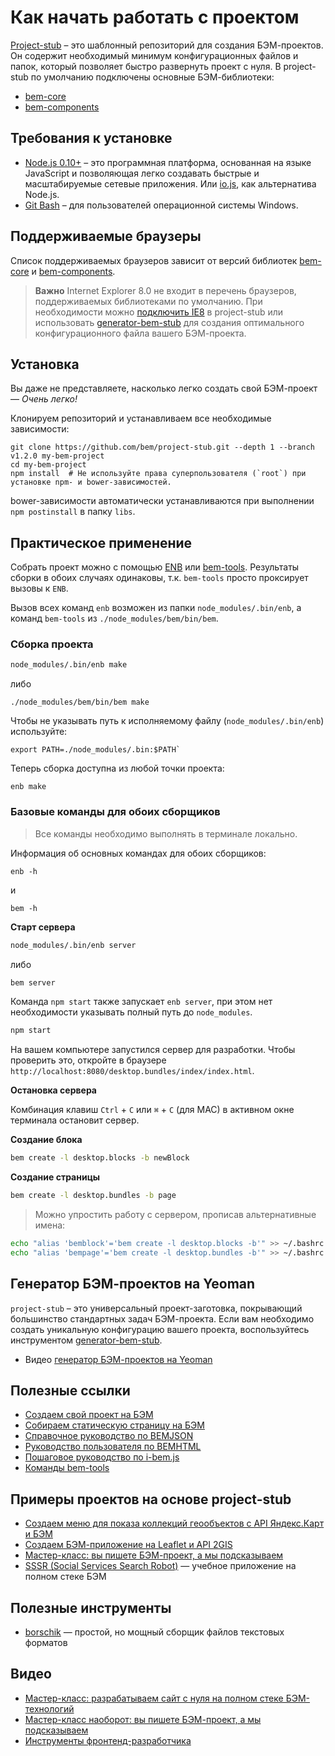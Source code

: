 # Как начать работать с проектом

[Project-stub](https://github.com/bem/project-stub) – это шаблонный репозиторий для создания БЭМ-проектов. Он содержит необходимый минимум конфигурационных файлов и папок, который позволяет быстро развернуть проект с нуля.
В project-stub по умолчанию подключены основные БЭМ-библиотеки:

* [bem-core](https://ru.bem.info/libs/bem-core/)
* [bem-components](https://ru.bem.info/libs/bem-components/)

## Требования к установке

* [Node.js 0.10+](http://nodejs.org) – это программная платформа, основанная на языке JavaScript и позволяющая легко создавать быстрые и масштабируемые сетевые приложения. Или [io.js](https://iojs.org/en/index.html), как альтернатива Node.js.
* [Git Bash](http://msysgit.github.io/) – для пользователей операционной системы Windows.

## Поддерживаемые браузеры

Список поддерживаемых браузеров зависит от версий библиотек [bem-core](https://ru.bem.info/libs/bem-core/current/#Поддерживаемые-браузеры) и [bem-components](https://ru.bem.info/libs/bem-components/current/#supported-browsers).

>**Важно** Internet Explorer 8.0 не входит в перечень браузеров, поддерживаемых библиотеками по умолчанию. При необходимости можно [подключить IE8](https://ru.bem.info/libs/bem-components/current/#Поддержка-internet-explorer-8) в project-stub или использовать [generator-bem-stub](https://ru.bem.info/tools/bem/bem-stub/) для создания оптимального конфигурационного файла вашего БЭМ-проекта.

## Установка

Вы даже не представляете, насколько легко создать свой БЭМ-проект — *Очень легко!*

Клонируем репозиторий и устанавливаем все необходимые зависимости:

```
git clone https://github.com/bem/project-stub.git --depth 1 --branch v1.2.0 my-bem-project
cd my-bem-project
npm install  # Не используйте права суперпользователя (`root`) при установке npm- и bower-зависимостей.
```

bower-зависимости автоматически устанавливаются при выполнении `npm postinstall` в папку `libs`.

## Практическое применение

Собрать проект можно с помощью [ENB](https://bem.info/tools/bem/enb-bem-techs/) или [bem-tools](https://ru.bem.info/tools/bem/bem-tools/). Результаты сборки в обоих случаях одинаковы, т.к. `bem-tools` просто проксирует вызовы к `ENB`.

Вызов всех команд `enb` возможен из папки `node_modules/.bin/enb`, а команд `bem-tools` из `./node_modules/bem/bin/bem`.

### Сборка проекта

```bash
node_modules/.bin/enb make
```
либо
```
./node_modules/bem/bin/bem make
```

Чтобы не указывать путь к исполняемому файлу (`node_modules/.bin/enb`) используйте:

```
export PATH=./node_modules/.bin:$PATH`
```

Теперь сборка доступна из любой точки проекта:

```
enb make
```

### Базовые команды для обоих сборщиков

>Все команды необходимо выполнять в терминале локально.

Информация об основных командах для обоих сборщиков:

```
enb -h
```
и

```
bem -h
```

**Старт сервера**

```bash
node_modules/.bin/enb server
```
либо
```bash
bem server
```

Команда `npm start` также запускает `enb server`, при этом нет необходимости указывать полный путь до `node_modules`.

```bash
npm start
```

На вашем компьютере запустился сервер для разработки. Чтобы проверить это, откройте в браузере `http://localhost:8080/desktop.bundles/index/index.html`.

**Остановка сервера**

Комбинация клавиш `Ctrl` + `C` или `⌘` + `C` (для MAC) в активном окне терминала остановит сервер.

**Создание блока**

```bash
bem create -l desktop.blocks -b newBlock
```

**Создание страницы**

```bash
bem create -l desktop.bundles -b page
```

>Можно упростить работу с сервером, прописав альтернативные имена:<br>
```bash
echo "alias 'bemblock'='bem create -l desktop.blocks -b'" >> ~/.bashrc
echo "alias 'bempage'='bem create -l desktop.bundles -b'" >> ~/.bashrc
```

## Генератор БЭМ-проектов на Yeoman

`project-stub` – это универсальный проект-заготовка, покрывающий большинство стандартных задач БЭМ-проекта. Если вам необходимо создать уникальную конфигурацию вашего проекта, воспользуйтесь инструментом [generator-bem-stub](https://ru.bem.info/tools/bem/bem-stub/).

* Видео [генератор БЭМ-проектов на Yeoman](https://ru.bem.info/talks/bemup-moscow-2014/#Генератор-БЭМ-проектов-на-Yeoman-—-Евгений-Гаврюшин)

## Полезные ссылки

* [Создаем свой проект на БЭМ](https://ru.bem.info/articles/start-with-project-stub/)
* [Собираем статическую страницу на БЭМ](https://ru.bem.info/tutorials/quick-start-static/)
* [Справочное руководство по BEMJSON](https://ru.bem.info/technology/bemjson/current/bemjson/)
* [Руководство пользователя по BEMHTML](https://ru.bem.info/libs/bem-core/current/bemhtml/reference/)
* [Пошаговое руководство по i-bem.js](https://ru.bem.info/tutorials/bem-js-tutorial/)
* [Команды bem-tools](https://ru.bem.info/tools/bem/bem-tools/commands/)

## Примеры проектов на основе project-stub

* [Создаем меню для показа коллекций геообъектов с API Яндекс.Карт и БЭМ](https://ru.bem.info/tutorials/yamapsbem/)
* [Создаем БЭМ-приложение на Leaflet и API 2GIS](https://ru.bem.info/tutorials/firm-card-story/)
* [Мастер-класс: вы пишете БЭМ-проект, а мы подсказываем](https://github.com/bem/do-it-yourself-workshop)
* [SSSR (Social Services Search Robot)](https://github.com/bem/sssr) — учебное приложение на полном стеке БЭМ

## Полезные инструменты

* [borschik](https://ru.bem.info/tools/optimizers/borschik/) — простой, но мощный сборщик файлов текстовых форматов

## Видео

* [Мастер-класс: разрабатываем сайт с нуля на полном стеке БЭМ-технологий](https://ru.bem.info/talks/bemup-minsk-2014/#Мастер-класс:-разрабатываем-сайт-с-нуля-на-полном-стеке-БЭМ-технологий-—-Жека-Константинов,-Дима-Белицкий-и-Слава-Аристов)
* [Мастер-класс наоборот: вы пишете БЭМ-проект, а мы подсказываем](https://ru.bem.info/talks/bemup-spb-2014/#Мастер-класс-наоборот:-вы-пишете-БЭМ-проект,-а-мы-подсказываем-—-Евгений-Константинов,-Дима-Белицкий,-Яндекс)
* [Инструменты фронтенд-разработчика](https://ru.bem.info/talks/bemup-moscow-2014/#Инструменты-фронтенд-разработчика-—-Владимир-Гриненко)
